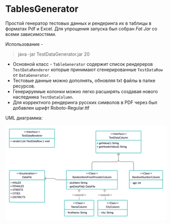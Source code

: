 # TablesGenerator
Простой генератор тестовых данных и рендеринга их в таблицы в форматах Pdf и Excel.
Для упрощения запуска был собран *Fat Jar* со всеми зависимостями.

Использование -
> java -jar TestDataGenerator.jar 20


* Основной класс - `TableGenerator` содержит список рендереров `TestDataRenderer` которые принимают сгенерированные `TestDataRow` от `DataGenerator`.
* Тестовые данные можно дополнять, обновляя txt файлы в папке ресурсов.
* Генерируемые колонки можно легко расширять создавая нового наследника `TestDataColumn`.
* Для корректного рендеринга русских символов в PDF через был добавлен шрифт Roboto-Regular.ttf

UML диаграмма:

![UML scheme](/images/uml.png)

